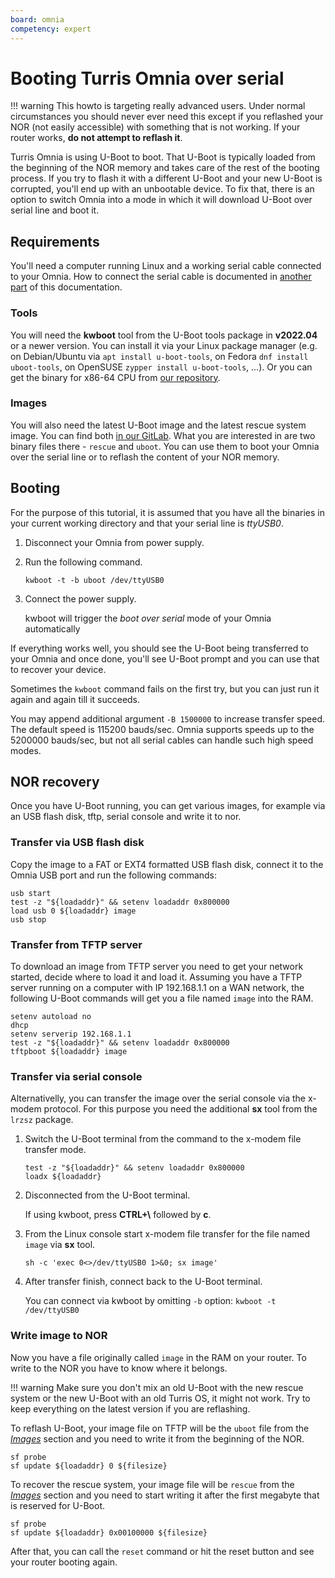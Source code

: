 ```yaml
---
board: omnia
competency: expert
---
```

# Booting Turris Omnia over serial

!!! warning
    This howto is targeting really advanced users. Under normal circumstances
    you should never ever need this except if you reflashed your NOR (not
    easily accessible) with something that is not working. If your router
    works, **do not attempt to reflash it**.

Turris Omnia is using U-Boot to boot. That U-Boot is typically loaded from the
beginning of the NOR memory and takes care of the rest of the booting process.
If you try to flash it with a different U-Boot and your new U-Boot is corrupted,
you'll end up with an unbootable device. To fix that, there is an option to
switch Omnia into a mode in which it will download U-Boot over serial line and
boot it.

## Requirements

You'll need a computer running Linux and a working serial cable connected to
your Omnia. How to connect the serial cable is documented in
[another part](../serial.md#turris-omnia) of this documentation.

### Tools

You will need the **kwboot** tool from the U-Boot tools package in
**v2022.04** or a newer version. You can install it via your Linux package
manager (e.g. on Debian/Ubuntu via `apt install u-boot-tools`, on Fedora
`dnf install uboot-tools`, on OpenSUSE `zypper install u-boot-tools`, ...).
Or you can get the binary for x86-64 CPU from
[our repository](https://repo.turris.cz/omnia/nor_fw/x86_64/).

### Images

You will also need the latest U-Boot image and the latest rescue system image.
You can find both
[in our GitLab](https://gitlab.nic.cz/turris/os/packages/-/tree/master/hardware/omnia/omnia-firmware/files).
What you are interested in are two binary files there - `rescue` and `uboot`.
You can use them to boot your Omnia over the serial line or to reflash
the content of your NOR memory.

## Booting

For the purpose of this tutorial, it is assumed that you have all the binaries
in your current working directory and that your serial line is _ttyUSB0_.

1. Disconnect your Omnia from power supply.
2. Run the following command.

    ```
    kwboot -t -b uboot /dev/ttyUSB0
    ```

3. Connect the power supply.

    kwboot will trigger the _boot over serial_ mode of your Omnia automatically

If everything works well, you should see the U-Boot being transferred to your
Omnia and once done, you'll see U-Boot prompt and you can use that to recover
your device.

Sometimes the `kwboot` command fails on the first try, but you can just run it
again and again till it succeeds.

You may append additional argument `-B 1500000` to increase transfer speed.
The default speed is 115200 bauds/sec. Omnia supports speeds up to the 5200000
bauds/sec, but not all serial cables can handle such high speed modes.

## NOR recovery

Once you have U-Boot running, you can get various images, for example via an USB
flash disk, tftp, serial console and write it to nor.

### Transfer via USB flash disk

Copy the image to a FAT or EXT4 formatted USB flash disk, connect it to the Omnia USB
port and run the following commands:

```
usb start
test -z "${loadaddr}" && setenv loadaddr 0x800000
load usb 0 ${loadaddr} image
usb stop
```

### Transfer from TFTP server

To download an image from TFTP server you need to get your network started,
decide where to load it and load it. Assuming you have a TFTP server running on
a computer with IP 192.168.1.1 on a WAN network, the following U-Boot commands
will get you a file named `image` into the RAM.

```
setenv autoload no
dhcp
setenv serverip 192.168.1.1
test -z "${loadaddr}" && setenv loadaddr 0x800000
tftpboot ${loadaddr} image
```

### Transfer via serial console

Alternativelly, you can transfer the image over the serial console via
the x-modem protocol. For this purpose you need the additional **sx** tool
from the `lrzsz` package.

1. Switch the U-Boot terminal from the command to the x-modem file transfer
    mode.

    ```
    test -z "${loadaddr}" && setenv loadaddr 0x800000
    loadx ${loadaddr}
    ```

2. Disconnected from the U-Boot terminal.

    If using kwboot, press **CTRL+\\** followed by **c**.

3. From the Linux console start x-modem file transfer for the file named
    `image` via **sx** tool.

    ```
    sh -c 'exec 0<>/dev/ttyUSB0 1>&0; sx image'
    ```

4. After transfer finish, connect back to the U-Boot terminal.

    You can connect via kwboot by omitting `-b` option: `kwboot -t /dev/ttyUSB0`

### Write image to NOR

Now you have a file originally called `image` in the RAM on your router.
To write to the NOR you have to know where it belongs.

!!! warning
    Make sure you don't mix an old U-Boot with the new rescue system or the new
    U-Boot with an old Turris OS, it might not work. Try to keep everything on
    the latest version if you are reflashing.

To reflash U-Boot, your image file on TFTP will be the `uboot` file from
the _[Images](#images)_ section and you need to write it from the beginning of
the NOR.

```
sf probe
sf update ${loadaddr} 0 ${filesize}
```

To recover the rescue system, your image file will be `rescue` from
the _[Images](#images)_ section and you need to start writing it after
the first megabyte that is reserved for U-Boot.

```
sf probe
sf update ${loadaddr} 0x00100000 ${filesize}
```

After that, you can call the `reset` command or hit the reset button and see
your router booting again.
